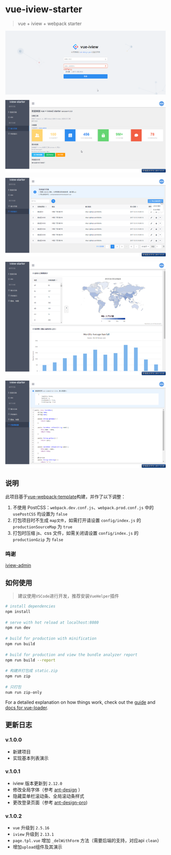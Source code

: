 # vue-iview-starter

> vue + iview + webpack starter

![](static/login.png)

![demo](static/demo.png)

![](static/data-list.png)

![](static/demo-chart.png)

![](static/demo-code.png)

## 说明

此项目基于[vue-webpack-template](https://github.com/vuejs-templates/webpack)构建，并作了以下调整：

1. 不使用 PostCSS：`webpack.dev.conf.js`、`webpack.prod.conf.js` 中的 `usePostCSS` 均设置为 `false`
2. 打包项目时不生成 `map文件`，如需打开请设置 `config/index.js` 的 `productionSourceMap` 为 `true`
3. 打包时压缩 js、css 文件，如需关闭请设置 `config/index.js` 的 `productionGzip` 为 `false`


### 鸣谢

[iview-admin](https://github.com/iview/iview-admin/blob/dev/src/views/Main.vue)

## 如何使用
> 建议使用`VSCode`进行开发，推荐安装`VueHelper`插件

``` bash
# install dependencies
npm install

# serve with hot reload at localhost:8080
npm run dev

# build for production with minification
npm run build

# build for production and view the bundle analyzer report
npm run build --report

# 构建并打包成 static.zip
npm run zip

# 只打包
num run zip-only
```

For a detailed explanation on how things work, check out the [guide](http://vuejs-templates.github.io/webpack/) and [docs for vue-loader](http://vuejs.github.io/vue-loader).


## 更新日志

### v.1.0.0

* 新建项目
* 实现基本列表演示

### v.1.0.1

* iview 版本更新到 `2.12.0`
* 修改全局字体（参考 [ant-design](https://github.com/ant-design/ant-design/) ）
* 隐藏菜单栏滚动条、全局滚动条样式
* 更改登录页面（参考 [ant-design-pro](https://github.com/ant-design/ant-design-pro))

### v.1.0.2

* `vue` 升级到 `2.5.16`
* `iview` 升级到 `2.13.1`
* `page.tpl.vue` 增加 `_delWithForm` 方法（需要后端的支持，对应api `clean`）
* 增加`upload`组件及其演示